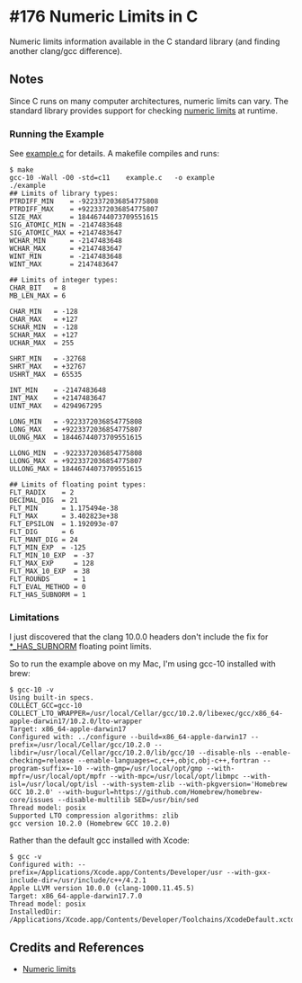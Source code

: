 # #176 Numeric Limits in C

Numeric limits information available in the C standard library (and finding another clang/gcc difference).

## Notes

Since C runs on many computer architectures, numeric limits can vary.
The standard library provides support for checking
[numeric limits](https://en.cppreference.com/w/c/types/limits) at runtime.

### Running the Example

See [example.c](./example.c) for details. A makefile compiles and runs:

```
$ make
gcc-10 -Wall -O0 -std=c11    example.c   -o example
./example
## Limits of library types:
PTRDIFF_MIN    = -9223372036854775808
PTRDIFF_MAX    = +9223372036854775807
SIZE_MAX       = 18446744073709551615
SIG_ATOMIC_MIN = -2147483648
SIG_ATOMIC_MAX = +2147483647
WCHAR_MIN      = -2147483648
WCHAR_MAX      = +2147483647
WINT_MIN       = -2147483648
WINT_MAX       = 2147483647

## Limits of integer types:
CHAR_BIT   = 8
MB_LEN_MAX = 6

CHAR_MIN   = -128
CHAR_MAX   = +127
SCHAR_MIN  = -128
SCHAR_MAX  = +127
UCHAR_MAX  = 255

SHRT_MIN   = -32768
SHRT_MAX   = +32767
USHRT_MAX  = 65535

INT_MIN    = -2147483648
INT_MAX    = +2147483647
UINT_MAX   = 4294967295

LONG_MIN   = -9223372036854775808
LONG_MAX   = +9223372036854775807
ULONG_MAX  = 18446744073709551615

LLONG_MIN  = -9223372036854775808
LLONG_MAX  = +9223372036854775807
ULLONG_MAX = 18446744073709551615

## Limits of floating point types:
FLT_RADIX    = 2
DECIMAL_DIG  = 21
FLT_MIN      = 1.175494e-38
FLT_MAX      = 3.402823e+38
FLT_EPSILON  = 1.192093e-07
FLT_DIG      = 6
FLT_MANT_DIG = 24
FLT_MIN_EXP  = -125
FLT_MIN_10_EXP  = -37
FLT_MAX_EXP     = 128
FLT_MAX_10_EXP  = 38
FLT_ROUNDS      = 1
FLT_EVAL_METHOD = 0
FLT_HAS_SUBNORM = 1
```

### Limitations

I just discovered that the clang 10.0.0 headers don't include the fix for
[*_HAS_SUBNORM](https://github.com/llvm/llvm-project/commit/3c1a7bc290fb59c93decd1edd37b276e86909921)
floating point limits.

So to run the example above on my Mac, I'm using gcc-10 installed with brew:

```
$ gcc-10 -v
Using built-in specs.
COLLECT_GCC=gcc-10
COLLECT_LTO_WRAPPER=/usr/local/Cellar/gcc/10.2.0/libexec/gcc/x86_64-apple-darwin17/10.2.0/lto-wrapper
Target: x86_64-apple-darwin17
Configured with: ../configure --build=x86_64-apple-darwin17 --prefix=/usr/local/Cellar/gcc/10.2.0 --libdir=/usr/local/Cellar/gcc/10.2.0/lib/gcc/10 --disable-nls --enable-checking=release --enable-languages=c,c++,objc,obj-c++,fortran --program-suffix=-10 --with-gmp=/usr/local/opt/gmp --with-mpfr=/usr/local/opt/mpfr --with-mpc=/usr/local/opt/libmpc --with-isl=/usr/local/opt/isl --with-system-zlib --with-pkgversion='Homebrew GCC 10.2.0' --with-bugurl=https://github.com/Homebrew/homebrew-core/issues --disable-multilib SED=/usr/bin/sed
Thread model: posix
Supported LTO compression algorithms: zlib
gcc version 10.2.0 (Homebrew GCC 10.2.0)
```

Rather than the default gcc installed with Xcode:

```
$ gcc -v
Configured with: --prefix=/Applications/Xcode.app/Contents/Developer/usr --with-gxx-include-dir=/usr/include/c++/4.2.1
Apple LLVM version 10.0.0 (clang-1000.11.45.5)
Target: x86_64-apple-darwin17.7.0
Thread model: posix
InstalledDir: /Applications/Xcode.app/Contents/Developer/Toolchains/XcodeDefault.xctoolchain/usr/bin
```

## Credits and References

* [Numeric limits](https://en.cppreference.com/w/c/types/limits)
